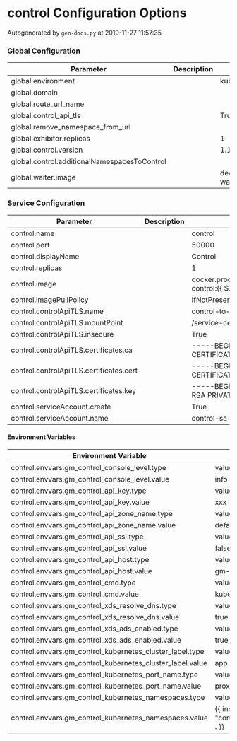 # control Configuration Options

Autogenerated by `gen-docs.py` at 2019-11-27 11:57:35

### Global Configuration

|                 Parameter                  |Description|           Default           |
|--------------------------------------------|-----------|-----------------------------|
|global.environment                          |           |kubernetes                   |
|global.domain                               |           |                             |
|global.route_url_name                       |           |                             |
|global.control_api_tls                      |           |True                         |
|global.remove_namespace_from_url            |           |                             |
|global.exhibitor.replicas                   |           |                            1|
|global.control.version                      |           |1.1.0                        |
|global.control.additionalNamespacesToControl|           |                             |
|global.waiter.image                         |           |deciphernow/k8s-waiter:latest|

### Service Configuration

|               Parameter               |Description|                                           Default                                            |
|---------------------------------------|-----------|----------------------------------------------------------------------------------------------|
|control.name                           |           |control                                                                                       |
|control.port                           |           |                                                                                         50000|
|control.displayName                    |           |Control                                                                                       |
|control.replicas                       |           |                                                                                             1|
|control.image                          |           |docker.production.deciphernow.com/deciphernow/gm-control:{{ $.Values.global.control.version }}|
|control.imagePullPolicy                |           |IfNotPresent                                                                                  |
|control.controlApiTLS.name             |           |control-to-control-api-certs                                                                  |
|control.controlApiTLS.mountPoint       |           |/service-certs                                                                                |
|control.controlApiTLS.insecure         |           |True                                                                                          |
|control.controlApiTLS.certificates.ca  |           |-----BEGIN CERTIFICATE----- ... -----END CERTIFICATE-----                                     |
|control.controlApiTLS.certificates.cert|           |-----BEGIN CERTIFICATE----- ... -----END CERTIFICATE-----                                     |
|control.controlApiTLS.certificates.key |           |-----BEGIN RSA PRIVATE KEY----- ... -----END RSA PRIVATE KEY-----                             |
|control.serviceAccount.create          |           |True                                                                                          |
|control.serviceAccount.name            |           |control-sa                                                                                    |

#### Environment Variables

|                  Environment Variable                   |              Default               |
|---------------------------------------------------------|------------------------------------|
|control.envvars.gm_control_console_level.type            |value                               |
|control.envvars.gm_control_console_level.value           |info                                |
|control.envvars.gm_control_api_key.type                  |value                               |
|control.envvars.gm_control_api_key.value                 |xxx                                 |
|control.envvars.gm_control_api_zone_name.type            |value                               |
|control.envvars.gm_control_api_zone_name.value           |default-zone                        |
|control.envvars.gm_control_api_ssl.type                  |value                               |
|control.envvars.gm_control_api_ssl.value                 |false                               |
|control.envvars.gm_control_api_host.type                 |value                               |
|control.envvars.gm_control_api_host.value                |gm-control-api:5555                 |
|control.envvars.gm_control_cmd.type                      |value                               |
|control.envvars.gm_control_cmd.value                     |kubernetes                          |
|control.envvars.gm_control_xds_resolve_dns.type          |value                               |
|control.envvars.gm_control_xds_resolve_dns.value         |true                                |
|control.envvars.gm_control_xds_ads_enabled.type          |value                               |
|control.envvars.gm_control_xds_ads_enabled.value         |true                                |
|control.envvars.gm_control_kubernetes_cluster_label.type |value                               |
|control.envvars.gm_control_kubernetes_cluster_label.value|app                                 |
|control.envvars.gm_control_kubernetes_port_name.type     |value                               |
|control.envvars.gm_control_kubernetes_port_name.value    |proxy                               |
|control.envvars.gm_control_kubernetes_namespaces.type    |value                               |
|control.envvars.gm_control_kubernetes_namespaces.value   |{{ include "control.namespaces" . }}|

